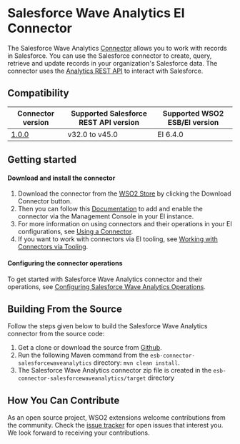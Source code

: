 # Salesforce Wave Analytics EI Connector

The Salesforce Wave Analytics [Connector](https://docs.wso2.com/display/EI640/Working+with+Connectors) allows you to work with records in Salesforce. You can use the Salesforce connector to create, query, retrieve and update records in your organization's Salesforce data. The connector uses the [Analytics REST API](https://developer.salesforce.com/docs/atlas.en-us.bi_dev_guide_rest.meta/bi_dev_guide_rest/bi_rest_overview.htm) to interact with Salesforce.


## Compatibility

| Connector version | Supported Salesforce REST API version | Supported WSO2 ESB/EI version |
| ----------------- | ------------- | ------------- |
| [1.0.0](https://github.com/wso2-extensions/esb-connector-salesforcewaveanalytics/tree/org.wso2.carbon.esb.connector.salesfroceWaveAnalytics-1.0.0) | v32.0 to v45.0 | EI 6.4.0 |


## Getting started

#### Download and install the connector

1. Download the connector from the [WSO2 Store](https://store.wso2.com/store/assets/esbconnector/details/43e44763-0d73-4ab3-8ae9-d6f73532d164) by clicking the Download Connector button.
2. Then you can follow this [Documentation](https://docs.wso2.com/display/EI640/Working+with+Connectors+via+the+Management+Console) to add and enable the connector via the Management Console in your EI instance.
3. For more information on using connectors and their operations in your EI configurations, see [Using a Connector](https://docs.wso2.com/display/EI640/Using+a+Connector).
4. If you want to work with connectors via EI tooling, see [Working with Connectors via Tooling](https://docs.wso2.com/display/EI640/Working+with+Connectors+via+Tooling).

#### Configuring the connector operations

To get started with Salesforce Wave Analytics connector and their operations, see [Configuring Salesforce Wave Analytics Operations](docs/config.md).


## Building From the Source

Follow the steps given below to build the Salesforce Wave Analytics connector from the source code:

1. Get a clone or download the source from [Github](https://github.com/wso2-extensions/esb-connector-salesforcewaveanalytics).
2. Run the following Maven command from the `esb-connector-salesforcewaveanalytics` directory: `mvn clean install`.
3. The Salesforce Wave Analytics connector zip file is created in the `esb-connector-salesforcewaveanalytics/target` directory

## How You Can Contribute

As an open source project, WSO2 extensions welcome contributions from the community.
Check the [issue tracker](https://github.com/wso2-extensions/esb-connector-salesforcewaveanalytics/issues) for open issues that interest you. We look forward to receiving your contributions.
